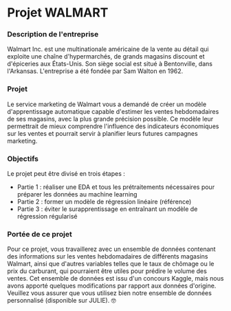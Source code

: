 # Projet WALMART

### Description de l'entreprise 
Walmart Inc. est une multinationale américaine de la vente au détail qui exploite une chaîne d'hypermarchés, de grands magasins discount et d'épiceries aux États-Unis. Son siège social est situé à Bentonville, dans l'Arkansas. L'entreprise a été fondée par Sam Walton en 1962.

### Projet 
Le service marketing de Walmart vous a demandé de créer un modèle d'apprentissage automatique capable d'estimer les ventes hebdomadaires de ses magasins, avec la plus grande précision possible. Ce modèle leur permettrait de mieux comprendre l'influence des indicateurs économiques sur les ventes et pourrait servir à planifier leurs futures campagnes marketing.

### Objectifs 
Le projet peut être divisé en trois étapes :

- Partie 1 : réaliser une EDA et tous les prétraitements nécessaires pour préparer les données au machine learning
- Partie 2 : former un modèle de régression linéaire (référence)
- Partie 3 : éviter le surapprentissage en entraînant un modèle de régression régularisé

### Portée de ce projet 
Pour ce projet, vous travaillerez avec un ensemble de données contenant des informations sur les ventes hebdomadaires de différents magasins Walmart, ainsi que d'autres variables telles que le taux de chômage ou le prix du carburant, qui pourraient être utiles pour prédire le volume des ventes. Cet ensemble de données est issu d'un concours Kaggle, mais nous avons apporté quelques modifications par rapport aux données d'origine. Veuillez vous assurer que vous utilisez bien notre ensemble de données personnalisé (disponible sur JULIE). 🤓